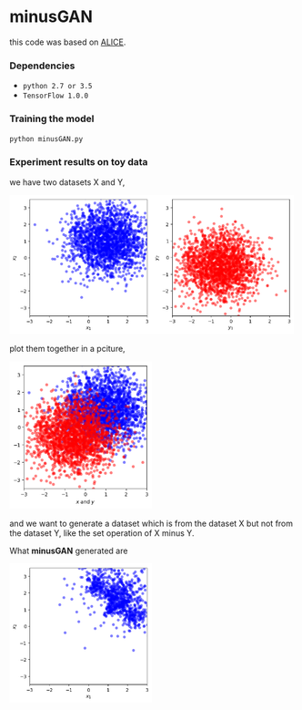 # minusGAN
this code was based on [ALICE](https://github.com/ChunyuanLI/ALICE).

### Dependencies
- `python 2.7 or 3.5`
- `TensorFlow 1.0.0`

### Training the model
```bash
python minusGAN.py
```

### Experiment results on toy data
we have two datasets X and Y,

<img src='https://github.com/mathcbc/minusGAN/blob/master/results/X_train.png' align="left" width=250 />
<img src='https://github.com/mathcbc/minusGAN/blob/master/results/Y_train.png'  width=250/> 

plot them together in a pciture,

<img src='https://github.com/mathcbc/minusGAN/blob/master/results/X_Y_train.png' width=250/>

and we want to generate a dataset which is from the dataset X but not from the dataset Y, like the set operation of X minus Y.

What **minusGAN** generated are

<img src='https://github.com/mathcbc/minusGAN/blob/master/results/minusGAN_result.png' align="left" width=250/>

